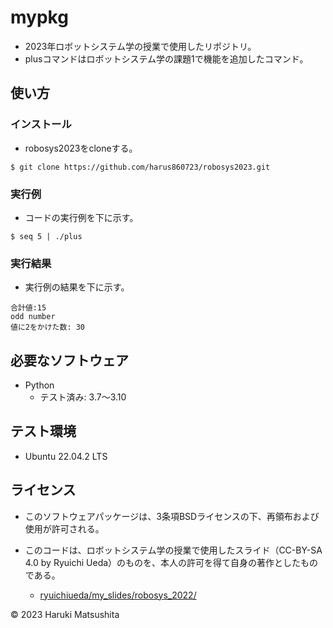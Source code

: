 # mypkg
* 2023年ロボットシステム学の授業で使用したリポジトリ。
* plusコマンドはロボットシステム学の課題1で機能を追加したコマンド。

## 使い方

### インストール

* robosys2023をcloneする。
```
$ git clone https://github.com/harus860723/robosys2023.git
```

### 実行例
* コードの実行例を下に示す。

```
$ seq 5 | ./plus
```

### 実行結果
* 実行例の結果を下に示す。

```
合計値:15
odd number
値に2をかけた数: 30
```

## 必要なソフトウェア
* Python
  * テスト済み: 3.7〜3.10

## テスト環境
* Ubuntu 22.04.2 LTS

## ライセンス
* このソフトウェアパッケージは、3条項BSDライセンスの下、再領布および使用が許可される。

* このコードは、ロボットシステム学の授業で使用したスライド（CC-BY-SA 4.0 by Ryuichi Ueda）のものを、本人の許可を得て自身の著作としたものである。
	* [ryuichiueda/my_slides/robosys_2022/](https://github.com/ryuichiueda/my_slides/tree/master/robosys_2022)

© 2023 Haruki Matsushita
